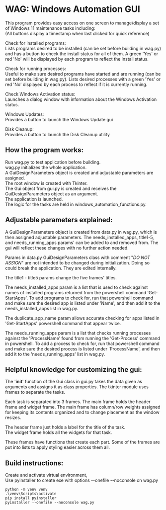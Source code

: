 
# WAG: Windows Automation GUI  

This program provides easy access on one screen to manage/display a set of Windows 11 maintenance tasks including:  
(All buttons display a timestamp when last clicked for quick reference)  

Check for installed programs:  
Lists programs desired to be installed (can be set before building in wag.py) and has a button to check
the install status for all of them. A green 'Yes' or red 'No' will be displayed by each program to reflect
the install status.  

Check for running processes:  
Useful to make sure desired programs have started and are running (can be set before building in wag.py).
Lists desired processes with a green 'Yes' or red 'No' displayed by each process to reflect if it is
currently running.  

Check Windows Activation status:  
Launches a dialog window with information about the Windows Activation status.  

Windows Updates:  
Provides a button to launch the Windows Update gui  

Disk Cleanup:  
Provides a button to launch the Disk Cleanup utility

## How the program works:

Run wag.py to test application before building.  
wag.py initializes the whole application.  
A GuiDesignParameters object is created and adjustable parameters are assigned.  
The root window is created with Tkinter.  
The Gui object from gui.py is created and receives the GuiDesignParameters object as an argument.  
The application is launched.  
The logic for the tasks are held in windows_automation_functions.py.  

## Adjustable parameters explained:  

A GuiDesignParameters object is created from data.py in wag.py, which is then assigned
adjustable parameters. The needs_installed_apps, title1-5, and needs_running_apps params' can be
added to and removed from. The gui will reflect these changes with no further action needed.  

Params in data.py GuiDesignParameters class with comment "*DO NOT ASSIGN*" are not intended to be changed
during initialization. Doing so could break the application. They are edited internally.  

The title1 - title5 params change the five frames' titles.  

The needs_installed_apps param is a list that is used to check against names of installed programs
returned from the powershell command 'Get-StartApps'. To add programs to check for, run that
powershell command and make sure the desired app is listed under 'Name', and then add it to the
needs_installed_apps list in wag.py.  

The duplicate_app_name param allows accurate checking for apps listed in 'Get-StartApps' powershell command
that appear twice.  

The needs_running_apps param is a list that checks running processes against the 'ProcessName' found
from running the 'Get-Process' command in powershell. To add a process to check for, run that powershell
command and make sure the desired process is listed under 'ProcessName', and then add it to the 'needs_running_apps'
list in wag.py.  

## Helpful knowledge for customizing the gui:  

The '__init__' function of the Gui class in gui.py takes the data given as arguments and assigns it as class properties.
The tkinter module uses frames to separate the tasks.  

Each task is separated into 3 frames. The main frame holds the header frame and widget frame.
The main frame has column/row weights assigned for keeping its contents organized and
to change placement as the window resizes.  

The header frame just holds a label for the title of the task.  
The widget frame holds all the widgets for that task.  

These frames have functions that create each part. Some of the frames are put into lists
to apply styling easier across them all.  

## Build instructions:  
Create and activate virtual environment,  
Use pyinstaller to create exe with options --onefile --noconsole on wag.py  
```
python -m venv venv
.\venv\Scripts\activate
pip install pyinstaller
pyinstaller --onefile --noconsole wag.py
```

